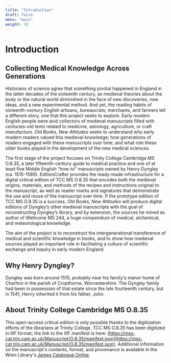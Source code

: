 ```yaml
---
title: "Introduction"
draft: false
menu: "main"
weight: 10
---
```


# Introduction

## Collecting Medical Knowledge Across Generations

Historians of science agree that something pivotal happened in England in the latter decades of the sixteenth century, as medieval theories about the body or the natural world diminished in the face of new discoveries, new ideas, and a new experimental method. And yet, the reading habits of sixteenth-century English artisans, bureaucrats, merchants, and farmers tell a different story, one that this project seeks to explore. Early modern English people were avid collectors of medieval manuscripts filled with centuries-old texts related to medicine, astrology, agriculture, or craft manufacture. _Old Books, New Attitudes_ seeks to understand why early modern readers valued this medieval knowledge; how generations of readers engaged with these manuscripts over time; and what role these older books played in the development of the new medical sciences. 

The first stage of the project focuses on Trinity College Cambridge MS O.8.35, a later fifteenth-century guide to medical practice and one of at least five Middle English “how-to” manuscripts owned by Henry Dyngley (ca. 1515-1589). EditionCrafter provides the ready-made infrastructure for a digital critical edition of TCC MS O.8.35 that encodes both the medieval origins, materials, and methods of the recipes and instructions original to the manuscript, as well as reader marks and signatures that demonstrate the use and reuse of the manuscript over time. If the prototype edition of TCC MS O.8.35 is a success, _Old Books, New Attitudes_ will produce digital editions of Dyngley’s other medieval manuscripts with the goal of reconstructing Dyngley’s library, and by extension, the sources he mined as author of Wellcome MS 244, a huge compendium of medical, alchemical, and meteorological knowledge. 

The aim of the project is to reconstruct the intergenerational transference of medical and scientific knowledge in books, and to show how medieval sources played an important role in facilitating a culture of scientific exchange and inquiry in early modern England.

## Why Henry Dyngley?

Dyngley was born around 1515, probably near his family's manor home of Charlton in the parish of Cropthorne, Worcestershire. The Dyngley family had been in possession of that estate since the late fourteenth century, but in 1541, Henry inherited it from his father, John. 

## About Trinity College Cambridge MS O.8.35

This open-access critical edition is only possible thanks to the digitization efforts of the librarians at Trinity College. TCC MS O.8.35 has been digitized in IIIF format; the link to the IIIF manifest is here: [https://mss-cat.trin.cam.ac.uk/Manuscript/O.8.35/manifest.json](https://mss-cat.trin.cam.ac.uk/Manuscript/O.8.35/manifest.json). Additional information on the manuscript's contents, format, and provenance is available in the Wren Library's [James Catalogue Online](https://mss-cat.trin.cam.ac.uk/Manuscript/O.8.35).


